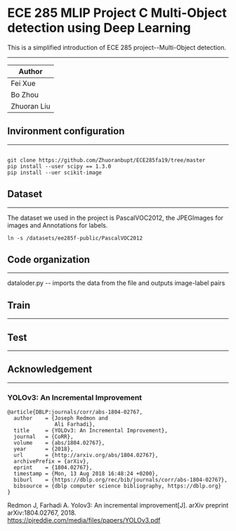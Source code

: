 ECE 285 MLIP Project C Multi-Object detection using Deep Learning
===========================
This is a simplified introduction of ECE 285 project--Multi-Object detection.

****
	
|Author|
|---
|Fei Xue|
|Bo Zhou|
|Zhuoran Liu|

## Invironment configuration
---

```

git clone https://github.com/Zhuoranbupt/ECE285fa19/tree/master
pip install --user scipy == 1.3.0
pip install --uer scikit-image

```

## Dataset
---
The dataset we used in the project is PascalVOC2012, the JPEGImages for images and Annotations for labels.

```
ln -s /datasets/ee285f-public/PascalVOC2012 
```

## Code organization
---
dataloder.py -- imports the data from the file and outputs image-label pairs


## Train
---

## Test
---

## Acknowledgement
---
### YOLOv3: An Incremental Improvement
```
@article{DBLP:journals/corr/abs-1804-02767,
  author    = {Joseph Redmon and
               Ali Farhadi},
  title     = {YOLOv3: An Incremental Improvement},
  journal   = {CoRR},
  volume    = {abs/1804.02767},
  year      = {2018},
  url       = {http://arxiv.org/abs/1804.02767},
  archivePrefix = {arXiv},
  eprint    = {1804.02767},
  timestamp = {Mon, 13 Aug 2018 16:48:24 +0200},
  biburl    = {https://dblp.org/rec/bib/journals/corr/abs-1804-02767},
  bibsource = {dblp computer science bibliography, https://dblp.org}
}
```


Redmon J, Farhadi A. Yolov3: An incremental improvement[J]. arXiv preprint arXiv:1804.02767, 2018.
https://pjreddie.com/media/files/papers/YOLOv3.pdf

